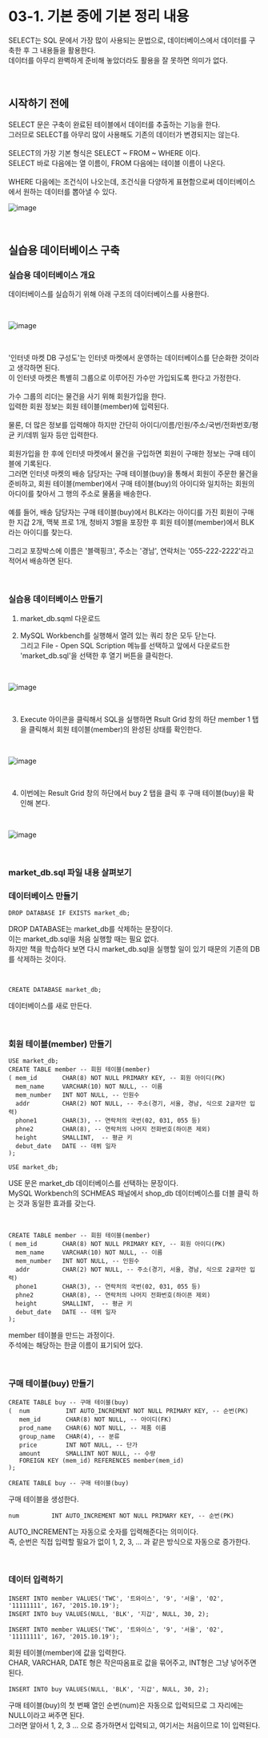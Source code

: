 # 03-1. 기본 중에 기본 정리 내용

SELECT는 SQL 문에서 가장 많이 사용되는 문법으로, 데이터베이스에서 데이터를 구축한 후 그 내용들을 활용한다.
<br>
데이터를 아무리 완벽하게 준비해 놓았더라도 활용을 잘 못하면 의미가 없다.

<br>

## 시작하기 전에
SELECT 문은 구축이 완료된 테이블에서 데이터를 추출하는 기능을 한다.
<br>
그러므로 SELECT를 아무리 많이 사용해도 기존의 데이터가 변경되지는 않는다.
<br>
<br>
SELECT의 가장 기본 형식은 SELECT ~ FROM ~ WHERE 이다.
<br>
SELECT 바로 다음에는 열 이름이, FROM 다음에는 테이블 이름이 나온다.
<br>
<br>
WHERE 다음에는 조건식이 나오는데, 조건식을 다양하게 표현함으로써 데이터베이스에서 원하는 데이터를 뽑아낼 수 있다.
<br>

![image](https://github.com/JeHeeYu/Book-Reviews/assets/87363461/219dc903-25c5-4141-90ab-cb9fa4d6b616)

<br>

## 실습용 데이터베이스 구축


### 실습용 데이터베이스 개요

데이터베이스를 실습하기 위해 아래 구조의 데이터베이스를 사용한다.

<br>

![image](https://github.com/JeHeeYu/Book-Reviews/assets/87363461/6b6482db-ae80-474f-9a3b-11b7371af6fc)

<br>

'인터넷 마켓 DB 구성도'는 인터넷 마켓에서 운영하는 데이터베이스를 단순화한 것이라고 생각하면 된다.
<br>
이 인터넷 마켓은 특별히 그룹으로 이루어진 가수만 가입되도록 한다고 가정한다.
<br>
<br>
가수 그룹의 리더는 물건을 사기 위해 회원가입을 한다.
<br>
입력한 회원 정보는 회원 테이블(member)에 입력된다.
<br>
<br>
물론, 더 많은 정보를 입력해야 하지만 간단히 아이디/이름/인원/주소/국번/전화번호/평균 키/데뷔 일자 등만 입력한다.
<br>
<br>
회원가입을 한 후에 인터넷 마켓에서 물건을 구입하면 회원이 구매한 정보는 구매 테이블에 기록된다.
<br>
그러면 인터넷 마켓의 배송 담당자는 구매 테이블(buy)을 통해서 회원이 주문한 물건을 준비하고, 회원 테이블(member)에서 구매 테이블(buy)의 아이디와 일치하는 회원의 아디이를 찾아서 그 행의 주소로 물품을 배송한다.
<br>
<br>
예를 들어, 배송 담당자는 구매 테이블(buy)에서 BLK라는 아이디를 가진 회원이 구매한 지갑 2개, 맥북 프로 1개, 청바지 3벌을 포장한 후 회원 테이블(member)에서 BLK라는 아이디를 찾는다.
<br>
<br>
그리고 포장박스에 이름은 '블랙핑크', 주소는 '경남', 연락처는 '055-222-2222'라고 적어서 배송하면 된다.

<br>

### 실습용 데이터베이스 만들기

1. market_db.sqml 다운로드



2. MySQL Workbench를 실행해서 열려 있는 쿼리 창은 모두 닫는다.<br>그리고 File - Open SQL Scription 메뉴를 선택하고 앞에서 다운로드한 'market_db.sql'을 선택한 후 열기 버튼을 클릭한다.

<br>

![image](https://github.com/JeHeeYu/Book-Reviews/assets/87363461/51a62b1c-1b32-4563-b314-a034c507906f)

<br>

3. Execute 아이콘을 클릭해서 SQL을 실행하면 Rsult Grid 창의 하단 member 1 탭을 클릭해서 회원 테이블(member)의 완성된 상태를 확인한다.

<br>

![image](https://github.com/JeHeeYu/Book-Reviews/assets/87363461/1b284750-70b7-4d57-b352-8101dde7a5a4)


<br>

4. 이번에는 Result Grid 창의 하단에서 buy 2 탭을 클릭 후 구매 테이블(buy)을 확인해 본다.

<br>

![image](https://github.com/JeHeeYu/Book-Reviews/assets/87363461/a4c8eb95-1c64-4b0a-bab0-7c7530edcfa9)

<br>

### market_db.sql 파일 내용 살펴보기


### 데이터베이스 만들기

```
DROP DATABASE IF EXISTS market_db;
```

DROP DATABASE는 market_db를 삭제하는 문장이다.
<br>
이는 market_db.sql을 처음 실행할 때는 필요 없다.
<br>
하지만 책을 학습하다 보면 다시 market_db.sql을 실행할 일이 있기 때문의 기존의 DB를 삭제하는 것이다.

<br>

```
CREATE DATABASE market_db;
```

데이터베이스를 새로 만든다.

<br>


### 회원 테이블(member) 만들기

```
USE market_db;
CREATE TABLE member -- 회원 테이블(member)
( mem_id	   CHAR(8) NOT NULL PRIMARY KEY, -- 회원 아이디(PK)
  mem_name	   VARCHAR(10) NOT NULL, -- 이름
  mem_number   INT NOT NULL, -- 인원수
  addr         CHAR(2) NOT NULL, -- 주소(경기, 서울, 경남, 식으로 2글자만 입력)
  phone1       CHAR(3), -- 연락처의 국번(02, 031, 055 등)
  phne2        CHAR(8), -- 연락처의 나머지 전화번호(하이픈 제외)
  height       SMALLINT,  -- 평균 키
  debut_date   DATE -- 데뷔 일자
);
```

```
USE market_db;
```
USE 문은 market_db 데이터베이스를 선택하는 문장이다.
<br>
MySQL Workbench의 SCHMEAS 패널에서 shop_db 데이터베이스를 더블 클릭 하는 것과 동일한 효과를 갖는다.

<br>

```
CREATE TABLE member -- 회원 테이블(member)
( mem_id	   CHAR(8) NOT NULL PRIMARY KEY, -- 회원 아이디(PK)
  mem_name	   VARCHAR(10) NOT NULL, -- 이름
  mem_number   INT NOT NULL, -- 인원수
  addr         CHAR(2) NOT NULL, -- 주소(경기, 서울, 경남, 식으로 2글자만 입력)
  phone1       CHAR(3), -- 연락처의 국번(02, 031, 055 등)
  phne2        CHAR(8), -- 연락처의 나머지 전화번호(하이픈 제외)
  height       SMALLINT,  -- 평균 키
  debut_date   DATE -- 데뷔 일자
);
```

member 테이블을 만드는 과정이다.
<br>
주석에는 해당하는 한글 이름이 표기되어 있다.

<br>

### 구매 테이블(buy) 만들기
```
CREATE TABLE buy -- 구매 테이블(buy)
(  num			INT AUTO_INCREMENT NOT NULL PRIMARY KEY, -- 순번(PK)
   mem_id   	CHAR(8) NOT NULL, -- 아이디(FK)
   prod_name	CHAR(6) NOT NULL, -- 제품 이름
   group_name   CHAR(4), -- 분류
   price		INT NOT NULL, -- 단가
   amount       SMALLINT NOT NULL, -- 수량
   FOREIGN KEY (mem_id) REFERENCES member(mem_id)
);
```

```
CREATE TABLE buy -- 구매 테이블(buy)
```

구매 테이블을 생성한다.

```
num			INT AUTO_INCREMENT NOT NULL PRIMARY KEY, -- 순번(PK)
```
AUTO_INCREMENT는 자동으로 숫자를 입력해준다는 의미이다.
<br>
즉, 순번은 직접 입력할 필요가 없이 1, 2, 3, ... 과 같은 방식으로 자동으로 증가한다.

<br>

### 데이터 입력하기
```
INSERT INTO member VALUES('TWC', '트와이스', '9', '서울', '02', '11111111', 167, '2015.10.19');
INSERT INTO buy VALUES(NULL, 'BLK', '지갑', NULL, 30, 2);
```


```
INSERT INTO member VALUES('TWC', '트와이스', '9', '서울', '02', '11111111', 167, '2015.10.19');
```
회원 테이블(member)에 값을 입력한다.
<br>
CHAR, VARCHAR, DATE 형은 작은따옴표로 값을 묶어주고, INT형은 그냥 넣어주면 된다.


```
INSERT INTO buy VALUES(NULL, 'BLK', '지갑', NULL, 30, 2);
```
구매 테이블(buy)의 첫 번째 열인 순번(num)은 자동으로 입력되므로 그 자리에는 NULL이라고 써주면 된다.
<br>
그러면 알아서 1, 2, 3 ... 으로 증가하면서 입력되고, 여기서는 처음이므로 1이 입력된다.
